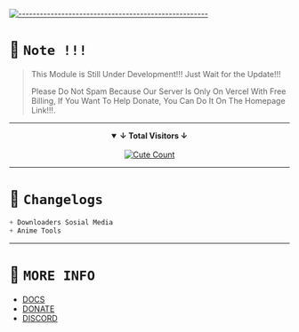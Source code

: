 [![-----------------------------------------------------](https://raw.githubusercontent.com/andreasbm/readme/master/assets/lines/colored.png)](#table-of-contents)

# 🛑 `Note !!!`
> This Module is Still Under Development!!! Just Wait for the Update!!!
> 
> Please Do Not Spam Because Our Server Is Only On Vercel With Free Billing, If You Want To Help Donate, You Can Do It On The Homepage Link!!!.

---------

<details open align="center">
<summary><b>↓ Total Visitors ↓</b></summary>
<br>
<a href="https://www.instagram.com/fatih_frdaus"><img alt="Cute Count" src="https://count.getloli.com/get/@NeofetchNpc?theme=rule34"/></a>
</details>
</div>

---------

# 📍 `Changelogs`
```js
+ Downloaders Sosial Media
+ Anime Tools
```

---------

# 📍 `MORE INFO`
- [DOCS](https://github.com/NSSID/Ness-MODULE/wiki/Dokumentasi)
- [DONATE](https://saweria.co/YUSUP909)
- [DISCORD](https://discord.gg/y4W3yd5GU5)
